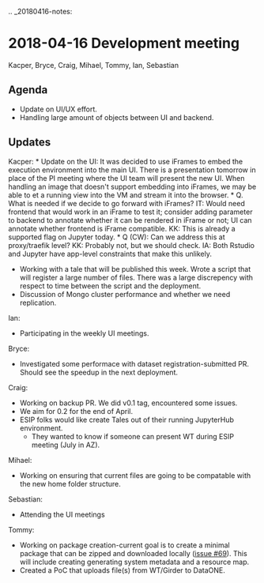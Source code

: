 .. _20180416-notes:

2018-04-16 Development meeting
==============================

Kacper, Bryce, Craig, Mihael, Tommy, Ian, Sebastian

Agenda
------
  * Update on UI/UX effort.
  * Handling large amount of objects between UI and backend.

Updates
-------
Kacper:
	* Update on the UI: It was decided to use iFrames to embed the execution environment into the main UI. There is a presentation tomorrow in place of the PI meeting where the UI team will present the new UI. When handling an image that doesn't support embedding into iFrames, we may be able to et a running view into the VM and stream it into the browser.
  	* Q. What is needed if we decide to go forward with iFrames? IT: Would need frontend that would work in an iFrame to test it; consider adding parameter to backend to annotate whether it can be rendered in iFrame or not; UI can annotate whether frontend is iFrame compatible. KK: This is already a supported flag on Jupyter today.
  	* Q (CW): Can we address this at proxy/traefik level? KK: Probably not, but we should check. IA: Both Rstudio and Jupyter have app-level constraints that make this unlikely.
  * Working with a tale that will be published this week. Wrote a script that will register a large number of files. There was a large discrepency with respect to time between the script and the deployment.
  * Discussion of Mongo cluster performance and whether we need replication.

Ian:
  * Participating in the weekly UI meetings.
 
Bryce:
  * Investigated some performace with dataset registration-submitted PR. Should see the speedup in the next deployment.

Craig: 
  * Working on backup PR. We did v0.1 tag, encountered some issues.
  * We aim for 0.2 for the end of April. 
  * ESIP folks would like create Tales out of their running JupyterHub environment. 
    * They wanted to know if someone can present WT during ESIP meeting (July in AZ).

Mihael:
  * Working on ensuring that current files are going to be compatable with the new home folder structure.

Sebastian:
  * Attending the UI meetings

Tommy:
  * Working on package creation-current goal is to create a minimal package that can be zipped and downloaded locally ([issue #69](https://github.com/whole-tale/girder_wholetale/issues/69)). This will include creating generating system metadata and a resource map.
  * Created a PoC that uploads file(s) from WT/Girder to DataONE.  
